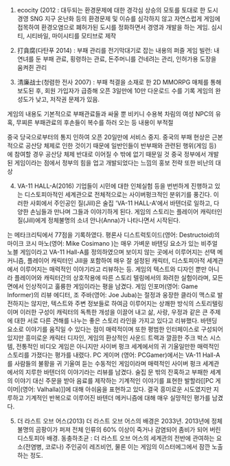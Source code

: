 1. ecocity (2012 : 대두되는 환경문제에 대한 경각심 상승의 모토를 토대로 한 도시경영 SNG
지구 온난화 등의 환경문제 및 이슈를 심각하지 않고 자연스럽게 게임에 접목하여 환경오염으로 폐허가된 
도시를 정화하면서 경영과 개발을 하는 게임. 심시티, 시티바일, 마이시티를 모티브로 제작

2. 打貪腐(다탄푸 2014) : 부패 관리를 전기막대기로 잡는 내용의 퍼즐 게임
빌런: 내연녀를 둔 부패 관료, 횡령하는 관료, 돈주머니를 건네려는 관리, 인허가용 도장을 움켜쥔 관리

3. 清廉战士(청렴한 전사 2007) : 부패 척결을 소재로 한 2D MMORPG
매체를 통해 보도된 후, 회원 가입자가 급증해 오픈 3일만에 10만 다운로드 수를 기록
게임의 완성도가 낮고, 저작권 문제가 있음.

게임의 내용도 기본적으로 부패관료들과 싸울 뿐 비키니 수용복 차림의 여성 NPC의 유혹, 
무찌른 부패관료의 후손들이 복수를 하러 오는 등 내용이 부적절

중국 당국으로부터의 통지 인하여 오픈 20일만에 서비스 중지.
중국의 부패 현상은 근본적으로 공산당 체제로 인한 것이기 때문에 일반인들이 반부패와 관련된 행위(게임 등)
에 참여할 경우 공산당 체제 반대로 이어질 수 밖에 없기 때문일 것
중국 정부에서 개발된 게임이라는 점에서 정부의 힘을 업고 개발되었다는 느낌의 홍보 전략 또한 비난의 대상

4. VA-11 HALL-A(2016)
기업들이 시민에 대한 인체실험 등을 번번하게 진행하고 있는 디스토피아적인 세계관으로 
전체적으로는 사이버펑크적인 분위기를 풍긴다.
이러한 사회에서 주인공인 질(Jill)은 술집 'VA-11 HALL-A'에서 바텐더로 일하고, 
다양한 손님들과 만나며 그들과 이야기하게 된다. 
게임의 스토리는 플레이어 캐릭터인 질(Jill)에게 정체불명의 소녀 안나(Anna)가 나타나면서 시작된다.

<VA-11 Hall-A: Cyberpunk Bartender Action>는 메타크리틱에서 77점을 기록하였다.
평론사 디스트럭토이드(영어: Destructoid)의 마이크 코시 마노(영어: Mike Cosimano )는 매우 가벼운 바텐딩 요소가 있는 비주얼 노블 게임이라고 VA-11 Hall-A를 정의하였으며 보이지 않는 곳에서 이루어지는 선택 메커니즘, 플레이어 캐릭터인 Jill을 포함하여 매우 잘 설정된 캐릭터, 디스토피아적 세계관에서 이루어지는 매력적인 이야기라고 리뷰하는 등. 게임의 텍스트와 디자인 뿐만 아니라 플레이어와 캐릭터간의 상호작용에 따른 스토리 텔링에서의 화려한 실험이라며, 모든면에서 인상적이고 훌륭한 게임이라는 평을 남겼다.
게임 인포머(영어: Game Informer)의 리뷰 에디터, 조 주바(영어: Joe Juba)는 절정과 웅장한 클라이 맥스로 발전하지는 않지만, 텍스트와 주변 정보들로 하여금 이루어지는 상쾌한 방식의 스토리텔링이며 이러한 구성이 캐릭터의 독특한 개성을 이끌어 내고 삶, 사랑, 우정과 같은 큰 주제에 대한 서로 다른 견해를 나누는 좋은 스토리 라인을 가지고 있다고 리뷰했다. 바텐딩 요소로 이야기를 움직일 수 있다는 점이 매력적이며 또한 평범한 인터페이스로 구성되어 있지만 흥미로운 캐릭터 디자인, 게임의 환상적인 사운드 트랙과 깔끔한 주크 박스 시스템, 전통적인 비디오 게임은 아니지만 사이버 펑크 세계에서의 귀 기울일만한 매력적인 스토리를 가졌다는 평가를 내렸다.
PC 게이머 (영어: PCGamer)에서는 VA-11 Hall-A를 사람들의 불황을 귀 기울여 듣는 수동적인 게임이라며 매력적인 사이버 펑크 세계관에서의 지루한 바텐더의 이야기라는 리뷰를 남겼다. 술집 문 밖의 잔혹하고 부패한 세계의 이야기 대신 주문을 받아 음료를 제작하는 기계적인 이야기를 표현한 발할라[[PC 게이머|(영어: Valhalla)]]에 대해 아쉬움을 표현하고 있다. 결국 흥미로운 시도였지만 지루하고 기계적인 반복으로 이루어진 바텐더 메커니즘에 대해 매우 실망적인 평가를 남겼다.

5. 더 라스트 오브 어스(2013)
더 라스트 오브 어스의 배경은 2033년. 2013년에 정체불명의 곰팡이가 퍼져 전체 인류의 60% 이상이 죽거나 감염되어 좀비가 되어 버린 디스토피아 배경.
동충하초균 :  더 라스트 오브 어스의 세계관의 전반에 관여하는 요소(전염병, 코로나)
주인공이 레즈비언, 물론 이는 게임의 이스터에그에서 잠깐 노출하는 정도.

